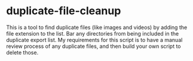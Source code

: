 # duplicate-file-cleanup
This is a tool to find duplicate files (like images and videos) by adding the file extension to the list. Bar any directories from being included in the duplicate export list. My requirements for this script is to have a manual review process of any duplicate files, and then build your own script to delete those.
